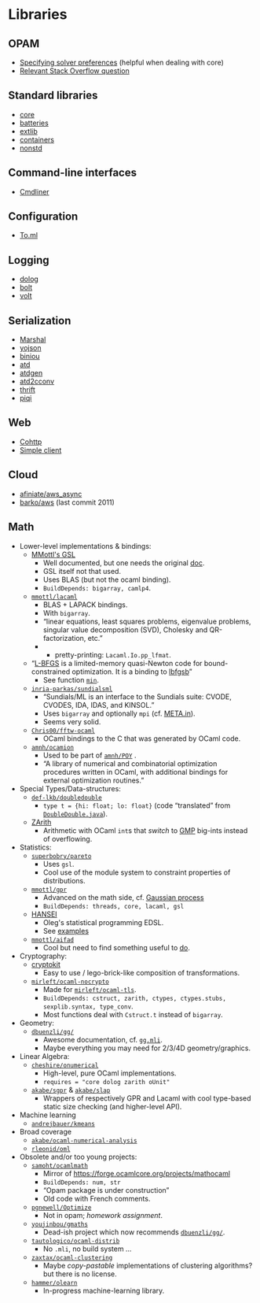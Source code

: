 # Libraries

## OPAM
* [Specifying solver preferences](https://opam.ocaml.org/doc/Specifying_Solver_Preferences.html) (helpful when dealing with core)
 * [Relevant Stack Overflow question](http://stackoverflow.com/questions/21594555/opam-upgrade-wants-to-downgrade-a-bunch-of-packages)

## Standard libraries
* [core](https://github.com/janestreet/core)
* [batteries](https://github.com/ocaml-batteries-team/batteries-included)
* [extlib](https://code.google.com/p/ocaml-extlib/)
* [containers](https://github.com/c-cube/ocaml-containers)
* [nonstd](https://bitbucket.org/smondet/nonstd)

## Command-line interfaces
* [Cmdliner](https://github.com/dbuenzli/cmdliner)

## Configuration
* [To.ml](https://github.com/mackwic/to.ml)

## Logging
* [dolog](https://github.com/UnixJunkie/dolog)
* [bolt](http://bolt.x9c.fr)
* [volt](https://github.com/codinuum/volt)

## Serialization
* [Marshal](http://caml.inria.fr/pub/docs/manual-ocaml/libref/Marshal.html)
* [yojson](https://github.com/mjambon/yojson)
* [biniou](https://github.com/mjambon/biniou)
* [atd](https://github.com/mjambon/atd)
* [atdgen](https://github.com/mjambon/atdgen)
* [atd2cconv](https://github.com/smondet/atd2cconv)
* [thrift](https://github.com/apache/thrift/tree/master/lib/ocaml)
* [piqi](https://github.com/alavrik/piqi-ocaml)

## Web
* [Cohttp](https://github.com/mirage/ocaml-cohttp)
* [Simple client](http://stackoverflow.com/a/27648756/171965)
 
## Cloud
* [afiniate/aws_async](https://github.com/afiniate/aws_async)
* [barko/aws](https://github.com/barko/aws) (last commit 2011)

## Math


- Lower-level implementations & bindings:
    - [MMottl's GSL](http://opam.ocaml.org/packages/gsl/gsl.1.11.0/)
        - Well documented, but one needs the original
          [doc](http://www.gnu.org/software/gsl/manual/html_node/).
        - GSL itself not that used.
        - Uses BLAS (but not the ocaml binding).
        - `BuildDepends: bigarray, camlp4`.
    - [`mmottl/lacaml`](https://github.com/mmottl/lacaml)
        - BLAS + LAPACK bindings.
        - With `bigarray`.
        - “linear equations, least squares problems, eigenvalue problems, singular
          value decomposition (SVD), Cholesky and QR-factorization, etc.”
        - + pretty-printing: `Lacaml.Io.pp_lfmat`.
    - “[L-BFGS](https://forge.ocamlcore.org/projects/lbfgs/) is a limited-memory
      quasi-Newton code for bound-constrained optimization. It is a binding to
      [lbfgsb](http://users.eecs.northwestern.edu/~nocedal/lbfgsb.html)”
        - See function [`min`](http://lbfgs.forge.ocamlcore.org/API.docdir/Lbfgs.F.html).
    - [`inria-parkas/sundialsml`](https://github.com/inria-parkas/sundialsml)
        - “Sundials/ML is an interface to the Sundials suite: CVODE, CVODES, IDA,
          IDAS, and KINSOL.”
        - Uses `bigarray` and optionally `mpi`
          (cf. [META.in](https://github.com/inria-parkas/sundialsml/blob/master/META.in)).
        - Seems very solid.
    - [`Chris00/fftw-ocaml`](https://github.com/Chris00/fftw-ocaml)
        - OCaml bindings to the C that was generated by OCaml code.
    - [`amnh/ocamion`](https://github.com/amnh/ocamion)
        - Used to be part of [`amnh/POY`](https://github.com/amnh/POY) .
        - “A library of numerical and combinatorial optimization procedures written
          in OCaml, with additional bindings for external optimization routines.”
- Special Types/Data-structures:
    - [`def-lkb/doubledouble`](https://github.com/def-lkb/doubledouble)
        - `type t = {hi: float; lo: float}`
        (code “translated” from
        [`DoubleDouble.java`](http://tsusiatsoftware.net/dd/main.html)).
    - [ZArith](https://forge.ocamlcore.org/projects/zarith/)
        - Arithmetic with OCaml `int`s that *switch* to
 [GMP](https://gmplib.org/) big-ints instead of overflowing.
- Statistics:
    - [`superbobry/pareto`](https://github.com/superbobry/pareto)
        - Uses `gsl`.
        - Cool use of the module system to constraint properties of
          distributions.
    - [`mmottl/gpr`](https://github.com/mmottl/gpr)
        - Advanced on the math side,
          cf. [Gaussian process](http://en.wikipedia.org/wiki/Gaussian_process)
        - `BuildDepends: threads, core, lacaml, gsl`
    - [HANSEI](okmij.org/ftp/kakuritu/)
        - Oleg's statistical programming EDSL.
        - See [examples](http://okmij.org/ftp/kakuritu/paper_examples.ml)
    - [`mmottl/aifad`](https://github.com/mmottl/aifad)
        - Cool but need to find something useful to
          [do](https://github.com/mmottl/aifad#contact-information-and-contributing).
- Cryptography:
    - [cryptokit](https://forge.ocamlcore.org/projects/cryptokit/)
        - Easy to use / lego-brick-like composition of transformations.
    - [`mirleft/ocaml-nocrypto`](https://github.com/mirleft/ocaml-nocrypto)
        - Made for [`mirleft/ocaml-tls`](https://github.com/mirleft/ocaml-tls).
        - `BuildDepends: cstruct, zarith, ctypes, ctypes.stubs, sexplib.syntax, type_conv`.
        - Most functions deal with `Cstruct.t` instead of `bigarray`.
- Geometry:
    - [`dbuenzli/gg/`](https://github.com/dbuenzli/gg/)
        - Awesome documentation, cf. [`gg.mli`](https://github.com/dbuenzli/gg/blob/master/src/gg.mli).
        - Maybe everything you may need for 2/3/4D geometry/graphics.
- Linear Algebra:
    - [`cheshire/onumerical`](https://github.com/cheshire/onumerical)
        - High-level, pure OCaml implementations.
        - `requires = "core dolog zarith oUnit"`
    - [`akabe/sgpr`](https://github.com/akabe/sgpr) & [`akabe/slap`](https://github.com/akabe/slap)
        - Wrappers of respectively GPR and Lacaml with cool type-based static
          size checking (and higher-level API).
- Machine learning
    - [`andrejbauer/kmeans`](https://github.com/andrejbauer/kmeans)
- Broad coverage
    - [`akabe/ocaml-numerical-analysis`](https://github.com/akabe/ocaml-numerical-analysis)
    - [`rleonid/oml`](https://github.com/rleonid/oml)
- Obsolete and/or too young projects:
    - [`samoht/ocamlmath`](https://github.com/samoht/ocamlmath)
        - Mirror of <https://forge.ocamlcore.org/projects/mathocaml>
        - `BuildDepends: num, str`
        - “Opam package is under construction”
        - Old code with French comments.
    - [`pgnewell/Optimize`](https://github.com/pgnewell/Optimize)
        - Not in opam; *homework assignment*.
    - [`youjinbou/gmaths`](https://github.com/youjinbou/gmaths)
        - Dead-ish project which now recommends
          [`dbuenzli/gg/`](https://github.com/dbuenzli/gg/).
    - [`tautologico/ocaml-distrib`](https://github.com/tautologico/ocaml-distrib)
        - No `.mli`, no build system …
    - [`zaxtax/ocaml-clustering`](https://github.com/zaxtax/ocaml-clustering)
        - Maybe *copy-pastable* implementations of clustering algorithms? but
          there is no license.
    - [`hammer/olearn`](https://github.com/hammer/olearn)
        - In-progress machine-learning library.
